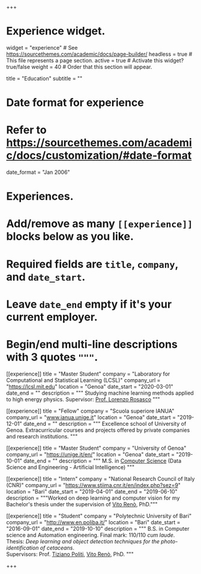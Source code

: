 +++
# Experience widget.
widget = "experience"  # See https://sourcethemes.com/academic/docs/page-builder/
headless = true  # This file represents a page section.
active = true  # Activate this widget? true/false
weight = 40  # Order that this section will appear.

title = "Education"
subtitle = ""

# Date format for experience
#   Refer to https://sourcethemes.com/academic/docs/customization/#date-format
date_format = "Jan 2006"

# Experiences.
#   Add/remove as many `[[experience]]` blocks below as you like.
#   Required fields are `title`, `company`, and `date_start`.
#   Leave `date_end` empty if it's your current employer.
#   Begin/end multi-line descriptions with 3 quotes `"""`.
[[experience]]
  title = "Master Student"
  company = "Laboratory for Computational and Statistical Learning (LCSL)"
  company_url = "https://lcsl.mit.edu"
  location = "Genoa"
  date_start = "2020-03-01"
  date_end = ""
  description = """ Studying machine learning methods applied to high energy physics. Supervisor: [Prof. Lorenzo Rosasco](http://web.mit.edu/lrosasco/www/) """
  
[[experience]]
  title = "Fellow"
  company = "Scuola superiore IANUA"
  company_url = "www.ianua.unige.it"
  location = "Genoa"
  date_start = "2019-12-01"
  date_end = ""
  description = """
  Excellence school of University of Genoa. Extracurricular courses and projects offered by private companies and research institutions.
    """

[[experience]]
  title = "Master Student"
  company = "University of Genoa"
  company_url = "https://unige.it/en/"
  location = "Genoa"
  date_start = "2019-10-01"
  date_end = ""
  description = """ M.S. in [Computer Science](https://courses.unige.it/10852) (Data Science and Engineering - Artificial Intelligence) """

[[experience]]
  title = "Intern"
  company = "National Research Council of Italy (CNR)"
  company_url = "https://www.stiima.cnr.it/en/index.php?sez=9"
  location = "Bari"
  date_start = "2019-04-01"
  date_end = "2019-06-10"
  description = """Worked on deep learning and computer vision for my Bachelor's thesis under the supervision of [Vito Renò](https://scholar.google.it/citations?user=K4zb2Q4AAAAJ&hl), PhD."""

[[experience]]
  title = "Student"
  company = "Polytechnic University of Bari"
  company_url = "http://www.en.poliba.it/"
  location = "Bari"
  date_start = "2016-09-01"
  date_end = "2019-10-10"
  description = """ B.S. in Computer science and Automation engineering. Final mark: 110/110 <i>cum laude</i>.<br>
  Thesis: <i>Deep learning and object detection techniques for the photo-identification of cetaceans</i>.<br>
  Supervisors: Prof. [Tiziano Politi](https://scholar.google.it/citations?user=jpgXGFEAAAAJ&hl=it), [Vito Renò](https://scholar.google.it/citations?user=K4zb2Q4AAAAJ&hl), PhD.
  """

+++
